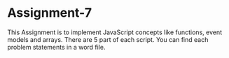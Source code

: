 # Assignment-7
 
This Assignment is to implement JavaScript concepts like functions, event models and arrays. There are 5 part of each script. You can find each problem statements in a word file. 
